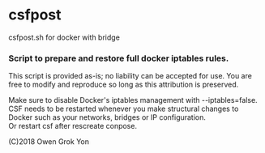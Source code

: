 # csfpost
csfpost.sh for docker with bridge


### Script to prepare and restore full docker iptables rules.

This script is provided as-is; no liability can be accepted for use.
You are free to modify and reproduce so long as this attribution is preserved.

Make sure to disable Docker's iptables management with --iptables=false.
CSF needs to be restarted whenever you make structural changes to Docker such as your networks, bridges or IP configuration.  
Or restart csf after rescreate conpose.

(C)2018 Owen Grok Yon

